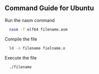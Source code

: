 
## Command Guide for Ubuntu

Run the nasm command

```bash
  nasm -f elf64 filename.asm
```

Compile the file
```bash
  ld -o filename fielname.o
```

Execute the file

```bash
  ./filename
```

